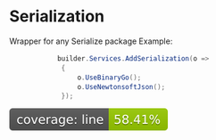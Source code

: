 # Serialization
Wrapper for any Serialize package
 Example:

```csharp
            builder.Services.AddSerialization(o => 
             { 
                 o.UseBinaryGo(); 
                 o.UseNewtonsoftJson(); 
             });
```

[![Line Coverage Status](./src/CSharp/coverage-badge-line.svg)](https://github.com/danpetitt/open-cover-badge-generator-action/)
